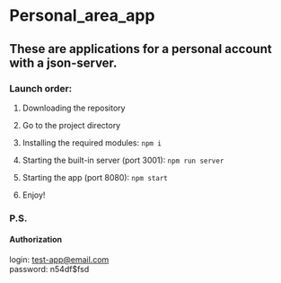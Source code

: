 # Personal_area_app

## These are applications for a personal account with a json-server.

### Launch order:

1. Downloading the repository

2. Go to the project directory

2. Installing the required modules:
  `npm i`
  
3. Starting the built-in server (port 3001):
  `npm run server`
  
4. Starting the app (port 8080):
  `npm start`

5. Enjoy!

### P.S.  
#### Authorization  
login: test-app@email.com  
password: n54df$fsd
